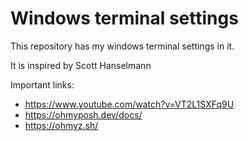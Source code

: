 # Windows terminal settings
This repository has my windows terminal settings in it.

It is inspired by Scott Hanselmann

Important links:
* https://www.youtube.com/watch?v=VT2L1SXFq9U
* https://ohmyposh.dev/docs/
* https://ohmyz.sh/
